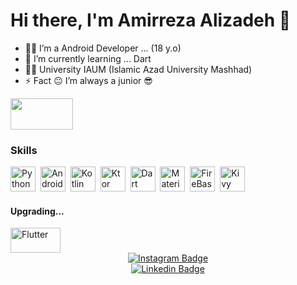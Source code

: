 # Hi there, I'm Amirreza Alizadeh 👋

- 👨‍💻 I’m a Android Developer ... (18 y.o)
- 💫 I’m currently learning ... Dart
- 👨‍🎓 University IAUM (Islamic Azad University Mashhad)
- ⚡ Fact 😐 I’m always a junior 😎

<img src="https://media.giphy.com/media/B0ifefWijDGktTd683/giphy.gif" width="100px" height = "50px"/>

### Skills
<div>
  <img src="https://cdn4.iconfinder.com/data/icons/logos-and-brands/512/267_Python_logo-512.png" title="Python" alt="Python" width="40" height="40"/>&nbsp;
  <img src="https://iconape.com/wp-content/files/fu/369254/svg/android-logo-icon-png-svg.png" title="Android" alt="Android" width="40" height="40"/>&nbsp;
  <img src="https://www.4x-treme.com/wp-content/uploads/2020/10/kotlin-logo-png-transparent-min.png" title="Kotlin" alt="Kotlin" width="40" height="40"/>&nbsp;
  <img src="https://cloud.google.com/images/products/kotlin/ktor-logo.png" title="Ktor" alt="Ktor" width="40" height="40"/>&nbsp;
  <img src="https://appstimes.in/wp-content/uploads/2015/05/dart_icon.png" title="Dart" alt="Dart" width="40" height="40"/>&nbsp;
  <img src="https://cdn.freebiesupply.com/logos/thumbs/2x/material-ui-logo.png" title="Material UI" alt="Material UI" width="40" height="40"/>&nbsp;
  <img src="https://nikhil.is-a.dev/Assets/Card-Image/firebase.png" title="FireBase" alt="FireBase" width="40" height="40"/>&nbsp;
  <img src="https://cdn.icon-icons.com/icons2/2107/PNG/512/file_type_kivy_icon_130489.png" title="Kivy" **alt="Kivy" width="40" height="40"/>
</div>

#### Upgrading...
<div>
   <img src="https://storage.googleapis.com/cms-storage-bucket/ec64036b4eacc9f3fd73.svg" title="Flutter" **alt="Flutter" width="80" height="40"/>
</div>

<div id="badges" align="center">
 <a href="http://instagram.com/kt.iiamir">
    <img src="https://img.shields.io/badge/instagram-red?style=for-the-badge&logo=instagram&logoColor=white" alt="Instagram Badge"/>
  </a>
</div>

<div id="badges" align="center">
 <a href="https://www.linkedin.com/in/iiamir/">
    <img src="https://img.shields.io/badge/linkedin-blue?style=for-the-badge&logo=linkedin&logoColor=white" alt="Linkedin Badge"/>
  </a>
</div>
